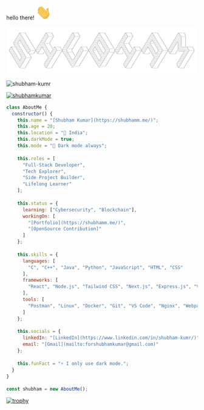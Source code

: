 <p>hello there! <img src="https://raw.githubusercontent.com/ABSphreak/ABSphreak/master/gifs/Hi.gif" width="40px"></p>

<img src="assets/image.png">

<p align="left"> <img src="https://komarev.com/ghpvc/?username=shubham-kumr&label=Profile%20views&color=0e75b6&style=flat" alt="shubham-kumr" /> </p>
<p align="left"> <a href="https://twitter.com/shubhamkumr_" target="blank"><img src="https://img.shields.io/twitter/follow/shubhamkumr_?logo=twitter&style=for-the-badge" alt="shubhamkumar" /></a> </p>

```js
class AboutMe {
  constructor() {
    this.name = "[Shubham Kumar](https://shubhamm.me/)";
    this.age = 20;
    this.location = "📍 India";
    this.darkMode = true;
    this.mode = "🌙 Dark mode always";
    
    this.roles = [
      "Full-Stack Developer",
      "Tech Explorer",
      "Side Project Builder",
      "Lifelong Learner"
    ];

    this.status = {
      learning: ["Cybersecurity", "Blockchain"],
      workingOn: [
        "[Portfolio](https://shubhamm.me/)",
        "[OpenSource Contribution]"
      ]
    };

    this.skills = {
      languages: [
        "C", "C++", "Java", "Python", "JavaScript", "HTML", "CSS"
      ],
      frameworks: [
        "React", "Node.js", "Tailwind CSS", "Next.js", "Express.js", "Vue.js"
      ],
      tools: [
        "Postman", "Linux", "Docker", "Git", "VS Code", "Nginx", "Webpack", "Firebase"
      ]
    };

    this.socials = {
      linkedIn: "[LinkedIn](https://www.linkedin.com/in/shubham-kumr/)",
      email: "[Gmail](mailto:forshubhamkumar@gmail.com)"
    };

    this.funFact = "⚡ I only use dark mode.";
  }
}

const shubham = new AboutMe();

```

[![trophy](https://github-profile-trophy.vercel.app/?username=shubham-kumr&theme=onedark)](https://github.com/ryo-ma/github-profile-trophy)

